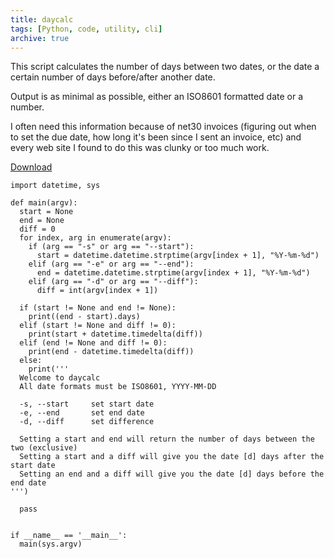 ```yaml
---
title: daycalc
tags: [Python, code, utility, cli]
archive: true
---
```


This script calculates the number of days between two dates, or the date a certain number of days before/after another date.

Output is as minimal as possible, either an ISO8601 formatted date or a number.

I often need this information because of net30 invoices (figuring out when to set the due date, how long it's been since I sent an invoice, etc) and every web site I found to do this was clunky or too much work.

[Download](/assets/other/daycalc.py)

    import datetime, sys

    def main(argv):
      start = None
      end = None
      diff = 0
      for index, arg in enumerate(argv):
        if (arg == "-s" or arg == "--start"):
          start = datetime.datetime.strptime(argv[index + 1], "%Y-%m-%d")
        elif (arg == "-e" or arg == "--end"):
          end = datetime.datetime.strptime(argv[index + 1], "%Y-%m-%d")
        elif (arg == "-d" or arg == "--diff"):
          diff = int(argv[index + 1])

      if (start != None and end != None):
        print((end - start).days)
      elif (start != None and diff != 0):
        print(start + datetime.timedelta(diff))
      elif (end != None and diff != 0):
        print(end - datetime.timedelta(diff))
      else:
        print('''
      Welcome to daycalc
      All date formats must be ISO8601, YYYY-MM-DD

      -s, --start     set start date
      -e, --end       set end date
      -d, --diff      set difference

      Setting a start and end will return the number of days between the two (exclusive)
      Setting a start and a diff will give you the date [d] days after the start date
      Setting an end and a diff will give you the date [d] days before the end date
    ''')

      pass


    if __name__ == '__main__':
      main(sys.argv)
